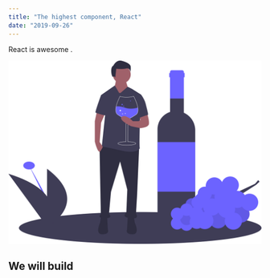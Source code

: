 ```yaml
---
title: "The highest component, React"
date: "2019-09-26"
---
```


React is awesome .

![Wine](./winetTasting.png)

## We will build